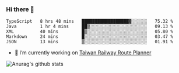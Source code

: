 ### Hi there 👋

<!--START_SECTION:waka-->
```text
TypeScript   8 hrs 48 mins   ██████████████████▓░░░░░░   75.32 % 
Java         1 hr 4 mins     ██▒░░░░░░░░░░░░░░░░░░░░░░   09.13 % 
XML          40 mins         █▒░░░░░░░░░░░░░░░░░░░░░░░   05.80 % 
Markdown     24 mins         █░░░░░░░░░░░░░░░░░░░░░░░░   03.47 % 
JSON         13 mins         ▒░░░░░░░░░░░░░░░░░░░░░░░░   01.91 % 
```
<!--END_SECTION:waka-->


- 🔭 I’m currently working on [Taiwan Railway Route Planner](https://github.com/Taiwan-Railway-Route-Planner)



![Anurag's github stats](https://github-readme-stats.vercel.app/api?username=DepickereSven&show_icons=true&theme=tokyonight)



<!--
**DepickereSven/DepickereSven** is a ✨ _special_ ✨ repository because its `README.md` (this file) appears on your GitHub profile.

Here are some ideas to get you started:

- 🔭 I’m currently working on ...
- 🌱 I’m currently learning ...
- 👯 I’m looking to collaborate on ...
- 🤔 I’m looking for help with ...
- 💬 Ask me about ...
- 📫 How to reach me: ...
- 😄 Pronouns: ...
- ⚡ Fun fact: ...
-->
